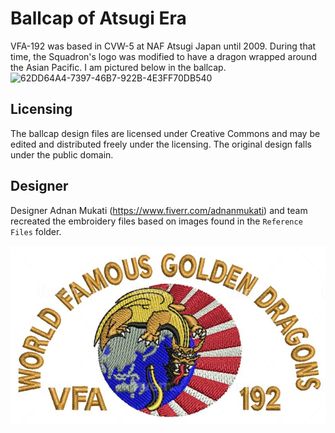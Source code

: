 # Ballcap of Atsugi Era
VFA-192 was based in CVW-5 at NAF Atsugi Japan until 2009. During that time, the Squadron's logo was modified to have a dragon wrapped around the Asian Pacific. I am pictured below in the ballcap. 
![62DD64A4-7397-46B7-922B-4E3FF70DB540](https://github.com/f15hb0wn/sshwfgd-art/assets/18059024/44aedd0a-f14e-4a24-abf4-0606b0b0ed42)

## Licensing
The ballcap design files are licensed under Creative Commons and may be edited and distributed freely under the licensing. The original design falls under the public domain.

## Designer
Designer Adnan Mukati (https://www.fiverr.com/adnanmukati) and team recreated the embroidery files based on images found in the `Reference Files` folder.

![ballcap_design](ballcap_design.jpg)
